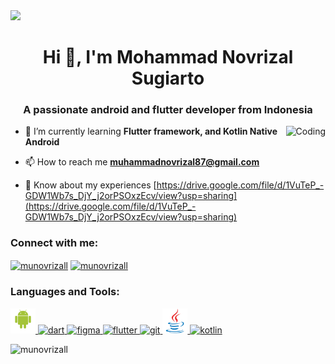 <img src="https://github.com/munovrizall/munovrizall/assets/85984439/e2c4a8ce-ba52-4330-929d-86f2132dc557">
<h1 align="center">Hi 👋, I'm Mohammad Novrizal Sugiarto</h1>
<h3 align="center">A passionate android and flutter developer from Indonesia</h3>

<img align="right" alt="Coding" src="https://github.com/munovrizall/munovrizall/assets/85984439/3179c420-210c-4384-92b3-22c46d2b6107">

- 🌱 I’m currently learning **Flutter framework, and Kotlin Native Android**

- 📫 How to reach me **muhammadnovrizal87@gmail.com**

- 📄 Know about my experiences [https://drive.google.com/file/d/1VuTeP_-GDW1Wb7s_DjY_j2orPSOxzEcv/view?usp=sharing](https://drive.google.com/file/d/1VuTeP_-GDW1Wb7s_DjY_j2orPSOxzEcv/view?usp=sharing)

<h3 align="left">Connect with me:</h3>
<p align="left">
<a href="https://linkedin.com/in/munovrizall" target="blank"><img align="center" src="https://raw.githubusercontent.com/rahuldkjain/github-profile-readme-generator/master/src/images/icons/Social/linked-in-alt.svg" alt="munovrizall" height="30" width="40" /></a>
<a href="https://instagram.com/munovrizall" target="blank"><img align="center" src="https://raw.githubusercontent.com/rahuldkjain/github-profile-readme-generator/master/src/images/icons/Social/instagram.svg" alt="munovrizall" height="30" width="40" /></a>
</p>

<h3 align="left">Languages and Tools:</h3>
<p align="left"> <a href="https://developer.android.com" target="_blank" rel="noreferrer"> <img src="https://raw.githubusercontent.com/devicons/devicon/master/icons/android/android-original-wordmark.svg" alt="android" width="40" height="40"/> </a> <a href="https://dart.dev" target="_blank" rel="noreferrer"> <img src="https://www.vectorlogo.zone/logos/dartlang/dartlang-icon.svg" alt="dart" width="40" height="40"/> </a> <a href="https://www.figma.com/" target="_blank" rel="noreferrer"> <img src="https://www.vectorlogo.zone/logos/figma/figma-icon.svg" alt="figma" width="40" height="40"/> </a> <a href="https://flutter.dev" target="_blank" rel="noreferrer"> <img src="https://www.vectorlogo.zone/logos/flutterio/flutterio-icon.svg" alt="flutter" width="40" height="40"/> </a> <a href="https://git-scm.com/" target="_blank" rel="noreferrer"> <img src="https://www.vectorlogo.zone/logos/git-scm/git-scm-icon.svg" alt="git" width="40" height="40"/> </a> <a href="https://www.java.com" target="_blank" rel="noreferrer"> <img src="https://raw.githubusercontent.com/devicons/devicon/master/icons/java/java-original.svg" alt="java" width="40" height="40"/> </a> <a href="https://kotlinlang.org" target="_blank" rel="noreferrer"> <img src="https://www.vectorlogo.zone/logos/kotlinlang/kotlinlang-icon.svg" alt="kotlin" width="40" height="40"/> </a> </p>

<p><img align="left" src="https://github-readme-stats.vercel.app/api/top-langs?username=munovrizall&show_icons=true&theme=tokyonight&locale=en&layout=compact" alt="munovrizall" /></p>

